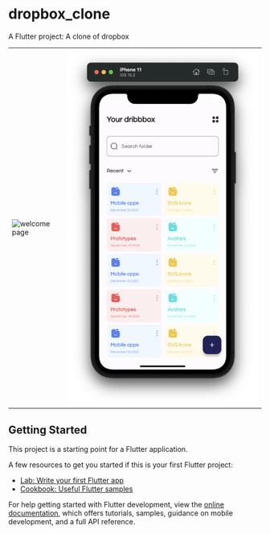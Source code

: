 # dropbox_clone

A Flutter project:
  A clone of dropbox

|                |              |
| :------------- | :----------: |
![ welcome page](https://raw.githubusercontent.com/ebubechi/ddropbox-clone/screenshots/welcome.png) | ![ home page ](https://github.com/ebubechi/dropbox-clone/blob/main/screenshots/home.png)

## Getting Started

This project is a starting point for a Flutter application.

A few resources to get you started if this is your first Flutter project:

- [Lab: Write your first Flutter app](https://docs.flutter.dev/get-started/codelab)
- [Cookbook: Useful Flutter samples](https://docs.flutter.dev/cookbook)

For help getting started with Flutter development, view the
[online documentation](https://docs.flutter.dev/), which offers tutorials,
samples, guidance on mobile development, and a full API reference.
